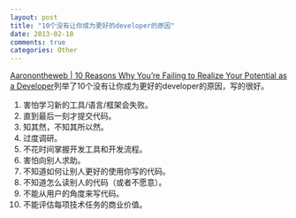 ```yaml
---
layout: post
title: "10个没有让你成为更好的developer的原因"
date: 2013-02-18
comments: true
categories: Other
---
```

<a href="http://www.aaronstannard.com/post/2013/02/06/10-Reasons-Why-Youe28099re-Failing-to-Realize-Your-Potential-as-a-Developer.aspx">Aaronontheweb | 10 Reasons Why You’re Failing to Realize Your Potential as a Developer</a>列举了10个没有让你成为更好的developer的原因，写的很好。<br /><ol><li>害怕学习新的工具/语言/框架会失败。</li><li>直到最后一刻才提交代码。</li><li>知其然，不知其所以然。</li><li>过度调研。</li><li>不花时间掌握开发工具和开发流程。</li><li>害怕向别人求助。</li><li>不知道如何让别人更好的使用你写的代码。</li><li>不知道怎么读别人的代码（或者不愿意）。</li><li>不能从用户的角度来写代码。</li><li>不能评估每项技术任务的商业价值。</li></ol><br /><br /><br />